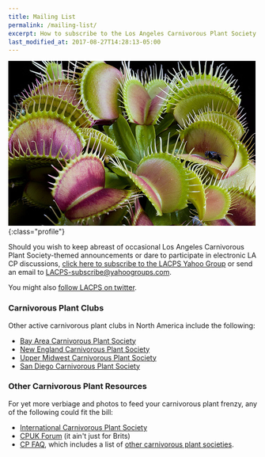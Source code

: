 ```yaml
---
title: Mailing List
permalink: /mailing-list/
excerpt: How to subscribe to the Los Angeles Carnivorous Plant Society mailing list.
last_modified_at: 2017-08-27T14:28:13-05:00
---
```


![Photograph of Ivan Snyder's venus flytrap - a carnivorous plant - an an LACPS meeting in Los Angeles, California](/sites/default/files/photos/5_17364713682c96f32f38.jpg){:class="profile"}

Should you wish to keep abreast of occasional Los Angeles Carnivorous Plant Society-themed announcements or dare to participate in electronic LA CP discussions, [click here to subscribe to the LACPS Yahoo Group](https://groups.yahoo.com/neo/groups/LACPS/info) or send an email to [LACPS-subscribe@yahoogroups.com](mailto:LACPS-subscribe@yahoogroups.com).

You might also [follow LACPS on twitter](https://twitter.com/lacarnivores).

### Carnivorous Plant Clubs

Other active carnivorous plant clubs in North America include the following:
* [Bay Area Carnivorous Plant Society](http://www.bacps.org)
* [New England Carnivorous Plant Society](http://www.necps.org)
* [Upper Midwest Carnivorous Plant Society](http://umcps.net)
* [San Diego Carnivorous Plant Society](http://www.sandiegocarnivorousplantsociety.com/)

### Other Carnivorous Plant Resources

For yet more verbiage and photos to feed your carnivorous plant frenzy, any of the following could fit the bill:
* [International Carnivorous Plant Society](http://carnivorousplants.org/)
* [CPUK Forum](http://www.cpukforum.com/) (it ain't just for Brits)
* [CP FAQ](http://www.sarracenia.com/faq.html), which includes a list of [other carnivorous plant societies](http://sarracenia.com/faq/faq6100.html).

